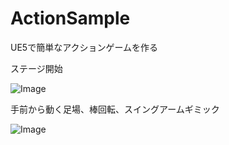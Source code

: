 # ActionSample
UE5で簡単なアクションゲームを作る

ステージ開始

![Image](https://github.com/user-attachments/assets/0637fd73-fb03-4f0e-908a-6b3c3e10bd2b)


手前から動く足場、棒回転、スイングアームギミック

![Image](https://github.com/user-attachments/assets/54cfb54d-49a9-4b42-8ed1-2eb867254461)
